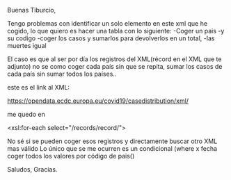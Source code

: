 Buenas Tiburcio,


Tengo problemas con identificar un solo elemento en este xml que he cogido, lo que quiero es hacer una tabla con lo siguiente:
  -Coger un pais 
  -y su codigo
  -coger los casos y sumarlos para devolverlos en un total,
  -las muertes igual

El caso es que al ser por día los registros del XML(récord en el XML que te adjunto)  no se como coger 
cada país sin que se repita, sumar los casos de cada país sin sumar todos los países..

este es el link al XML:

https://opendata.ecdc.europa.eu/covid19/casedistribution/xml/

me quedo en 

<xsl:for-each select="/records/record/">
  <tr>
     <td>
       <xsl:value-of select="countriesAndTerritories"/>
       <!--me devolverá la suma de todos los textos countriesAndTerritories-->
     </td>                          
     <td>
       <xsl:value-of select="cases"/> 
     </td>
       <xsl:value-of select="deaths"/>
     </td>
       <xsl:value-of select=""/>  <!--<porcentaje casos/muertes-->
     </td>                       
  </tr>
</xsl:for-each>

No sé si se pueden coger esos registros y directamente buscar otro XML mas válido
Lo único que se me ocurren es un condicional (where x fecha coger todos los valores por código de pais(<popData2018>)

Saludos, Gracias.


